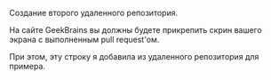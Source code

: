 Создание второго удаленного репозитория.

На сайте GeekBrains вы должны будете прикрепить скрин вашего экрана с выполненным pull request'ом.

При этом, эту строку я добавила из удаленного репозитория для примера.
